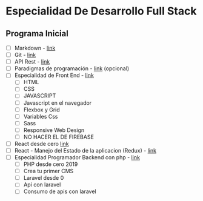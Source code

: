 # Especialidad De Desarrollo Full Stack

## Programa Inicial 

- [ ] Markdown - [link](https://ed.team/cursos/markdown)
- [ ] Git - [link](https://ed.team/cursos/git)
- [ ] API Rest - [link](https://ed.team/cursos/api-rest)
- [ ] Paradigmas de programación - [link](https://ed.team/cursos/paradigmas) (opcional)
- [ ] Especialidad de Front End - [link](https://ed.team/especialidades/frontend)
	- [ ] HTML
	- [ ] CSS
	- [ ] JAVASCRIPT
	- [ ] Javascript en el navegador
	- [ ] Flexbox y Grid
	- [ ] Variables Css
	- [ ] Sass
	- [ ] Responsive Web Design
	- [ ] NO HACER EL DE FIREBASE
- [ ] React desde cero [link](https://ed.team/cursos/react)
- [ ] React - Manejo del Estado de la aplicacion (Redux) - [link](https://ed.team/cursos/react-state)
- [ ] Especialidad Programador Backend con php - [link](https://ed.team/especialidades/php)
	- [ ] PHP desde cero 2019
	- [ ] Crea tu primer CMS
	- [ ] Laravel desde 0
	- [ ] Api con laravel
	- [ ] Consumo de apis con laravel
